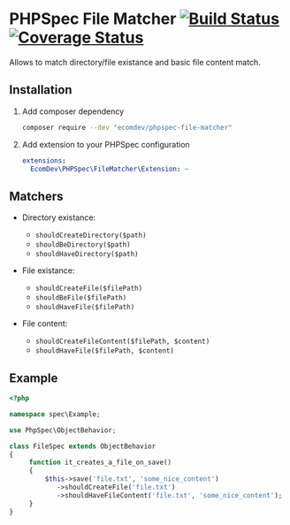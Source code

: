 # PHPSpec File Matcher [![Build Status](https://travis-ci.org/EcomDev/phpspec-file-matcher.svg)](https://travis-ci.org/EcomDev/phpspec-file-matcher) [![Coverage Status](https://coveralls.io/repos/github/EcomDev/phpspec-file-matcher/badge.svg?branch=develop)](https://coveralls.io/github/EcomDev/phpspec-file-matcher?branch=develop)

Allows to match directory/file existance and basic file content match.


## Installation

1. Add composer dependency

    ```bash
    composer require --dev "ecomdev/phpspec-file-matcher"
    ```

2. Add extension to your PHPSpec configuration

    ```yaml
    extensions:
      EcomDev\PHPSpec\FileMatcher\Extension: ~
    ```
    
## Matchers

* Directory existance: 
    * `shouldCreateDirectory($path)`
    * `shouldBeDirectory($path)`
    * `shouldHaveDirectory($path)`

* File existance: 
    * `shouldCreateFile($filePath)`
    * `shouldBeFile($filePath)`
    * `shouldHaveFile($filePath)`
    
* File content: 
    * `shouldCreateFileContent($filePath, $content)`
    * `shouldHaveFile($filePath, $content)`


## Example 


```php
<?php

namespace spec\Example;

use PhpSpec\ObjectBehavior;

class FileSpec extends ObjectBehavior
{
     function it_creates_a_file_on_save()
     {
         $this->save('file.txt', 'some_nice_content')
            ->shouldCreateFile('file.txt')
            ->shouldHaveFileContent('file.txt', 'some_nice_content');
     }
}
```



